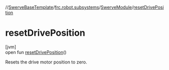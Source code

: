 //[SwerveBaseTemplate](../../../index.md)/[frc.robot.subsystems](../index.md)/[SwerveModule](index.md)/[resetDrivePosition](reset-drive-position.md)

# resetDrivePosition

[jvm]\
open fun [resetDrivePosition](reset-drive-position.md)()

Resets the drive motor position to zero.
